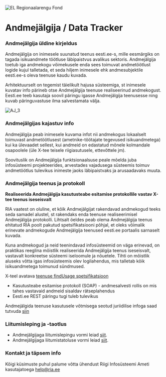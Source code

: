 ![EL Regionaalarengu Fond](doc/img/EL_Regionaalarengu_Fond_horisontaalne.jpg)

Andmejälgija / Data Tracker
=====================

### Andmejälgija üldine kirjeldus

Andmejälgija on inimesele suunatud teenus eesti.ee-s, mille eesmärgiks on tagada isikuandmete töötluse läbipaistvus avalikus sektoris. Andmejälgija toetub iga andmekogu võimekusele enda sees toimuvat andmetöötlust logide kujul talletada, et seda hiljem inimesele ehk andmesubjektile eesti.ee-s oleva teenuse kaudu kuvada. 

Arhitektuurselt on tegemist täielikult hajusa süsteemiga, st inimesele kuvatav info pärineb otse Andmejälgija teenuse realiseerinud andmekogust. Eesti.ee teeb kasutaja soovil päringu igasse Andmejälgija teenusesse ning kuvab päringuvastuse ilma salvestamata välja.

![AJ_3](img/aj_model.PNG)
### Andmejälgijas kajastuv info

Andmejälgija peab inimesele kuvama infot nii andmekogus lokaalselt toimuvast andmetöötlusest (ametnike-töötajate tegevused isikuandmetega) kui ka ülevaadet sellest, kui andmeid on edastatud mõnele kolmandale osapoolele (üle X-tee teisele riigiasutusele, ettevõttele jm). 

Soovituslik on Andmejälgija funktsionaalsuse peale mõelda juba infosüsteemi projekteerides, arvestades vajadusega süsteemis toimuv andmetöötlus tulevikus inimeste jaoks läbipaistvaks ja arusaadavaks muuta. 

### Andmejälgija teenus ja protokoll

**Realiseerida Andmejälgija kasutusteabe esitamise protokollile vastav X-tee teenus iseseisvalt**

   RIA vaatest on oluline, et kõik Andmejälgijat rakendavad andmekogud teeks seda samadel alustel, st rakendaks enda teenuse realiseerimisel Andmejälgija protokolli. Lihtsalt öeldes peab olema Andmejälgija teenus ehitatud RIA poolt pakutud spetsifikatsiooni põhjal, et oleks võimalik erinevate andmekogude Andmejälgija teenused eesti.ee portaalis sarnaselt kuvada.

   Kuna andmekogud ja neid teenindavad infosüsteemid on väga erinevad, on praktikas reeglina mõistlik realiseerida Andmejälgija teenus iseseisvalt, vastavalt konkreetse süsteemi iseloomule ja nõuetele. Tihti on mõistlik aluseks võtta igas infosüsteemis olev logilahendus, mis talletab kõik isikuandmetega toimunud sündmused.

   X-teel avatava [teenuse findUsage spetsifikatsioon](https://github.com/sipsu1/AJ/blob/master/doc/spetsifikatsioonid/Kasutusteabe_esitamise_protokoll.md)
   * Kasutusteabe esitamise protokoll (SOAP) - andmesalvesti rollis on mis tahes vastavaid andmeid sisaldav rätseplahendus
   * Eesti.ee REST päringu tugi tuleb tulevikus

Andmejälgida teenuse kasutusele võtmisega seotud juriidilise infoga saad tutvuda [siin](https://github.com/sipsu1/AJ/blob/master/doc/Rakendusjuhend.md)

### Liitumisleping ja -taotlus

* Andmejälgijaga liitumislepingu vormi leiad [siit](https://github.com/sipsu1/AJ/blob/master/doc/Andmej%C3%A4lgija%20liitumisleping%20p%C3%B5hi.docx).
* Andmejälgijaga liitumistatoluse vormi leiad [siit](https://github.com/sipsu1/AJ/blob/master/doc/Andmej%C3%A4lgija%20liitumistaotlus%20p%C3%B5hi.docx).

### Kontakt ja täpsem info

Kõigi küsimuste puhul palume võtta ühendust Riigi Infosüsteemi Ameti kasutajatoega help@ria.ee
